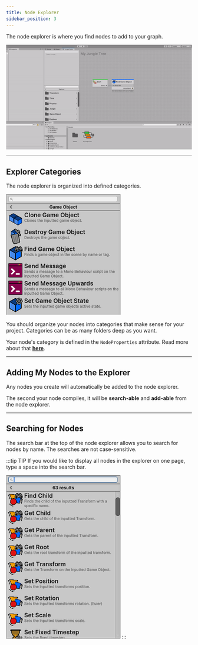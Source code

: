 ```yaml
---
title: Node Explorer
sidebar_position: 3
---
```


The node explorer is where you find nodes to add to your graph.

![Jungle editor explorer](img/jungle-editor-explorer.gif)

---
## Explorer Categories

The node explorer is organized into defined categories. 

![Jungle editor explorer game object](img/jungle-editor-explorer-gameobject.png)

You should organize your nodes into categories that make sense for your project. Categories can be as many folders deep
as you want.

Your node's category is defined in the `NodeProperties` attribute. 
Read more about that **[here](../../jungle-nodes/node-properties#category)**.

---
## Adding My Nodes to the Explorer

Any nodes you create will automatically be added to the node explorer.

The second your node compiles, it will be **search-able** and **add-able** from the node explorer.

---
## Searching for Nodes

The search bar at the top of the node explorer allows you to search for nodes by name. 
The searches are not case-sensitive.

:::tip TIP
If you would like to display all nodes in the explorer on one page, type a space into the search bar.

![Jungle editor explorer space trick](img/jungle-editor-explorer-space-trick.png)
:::
